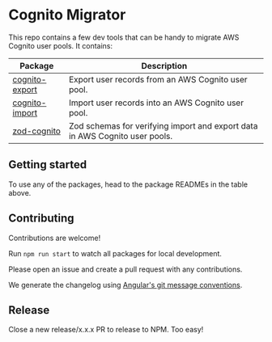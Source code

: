 # Cognito Migrator

This repo contains a few dev tools that can be handy to migrate AWS Cognito user pools. It contains:

| Package                                     | Description                                                                 |
| ------------------------------------------- | --------------------------------------------------------------------------- |
| [cognito-export](/packages/cognito-export)  | Export user records from an AWS Cognito user pool.                          |
| [cognito-import](/packages/cognito-import/) | Import user records into an AWS Cognito user pool.                          |
| [zod-cognito](/packages//zod-cognito/)      | Zod schemas for verifying import and export data in AWS Cognito user pools. |

## Getting started

To use any of the packages, head to the package READMEs in the table above.

## Contributing

Contributions are welcome!

Run `npm run start` to watch all packages for local development.

Please open an issue and create a pull request with any contributions.

We generate the changelog using [Angular's git message conventions](https://github.com/conventional-changelog/conventional-changelog/tree/master/packages/conventional-changelog-angular).

## Release

Close a new release/x.x.x PR to release to NPM. Too easy!
